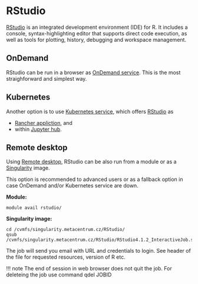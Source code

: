 # RStudio

[RStudio](https://www.rstudio.com/) is an integrated development environment (IDE) for R. It includes a console, syntax-highlighting editor that supports direct code execution, as well as tools for plotting, history, debugging and workspace management.

## OnDemand

RStudio can be run in a browser as [OnDemand service](https://ondemand.metacentrum.cz). This is the most straighforward and simplest way.

## Kubernetes

Another option is to use [Kubernetes service](https://docs.cerit.io/), which offers [RStudio](https://docs.cerit.io/docs/rstudio.html) as

- [Rancher appliction](https://docs.cerit.io/docs/rancher.html), and
- within [Jupyter hub](https://docs.cerit.io/docs/jupyterhub.html).

## Remote desktop 

Using [Remote desktop](/advanced/run-graphical), RStudio can be also run from a module or as a [Singularity](/advanced/containers) image.

This option is recommended to advanced users or as a fallback option in case OnDemand and/or Kubernetes service are down.

**Module:**

    module avail rstudio/

**Singularity image:**

    cd /cvmfs/singularity.metacentrum.cz/RStudio/
    qsub /cvmfs/singularity.metacentrum.cz/RStudio/RStudio4.1.2_InteractiveJob.sh

The job will send you email with URL and credentials to login. See header of the file for requested resources, version of R etc.

!!! note
    The end of session in web browser does not quit the job. For deleteing the job use command qdel JOBID 




